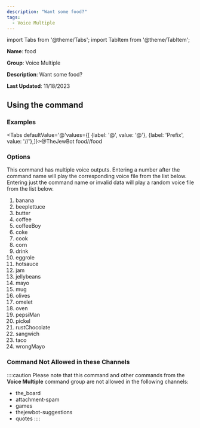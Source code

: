 ```yaml
---
description: "Want some food?"
tags:
  - Voice Multiple
---
```

import Tabs from '@theme/Tabs';
import TabItem from '@theme/TabItem';

**Name**: food

**Group**: Voice Multiple

**Description**: Want some food?

**Last Updated**: 11/18/2023

## Using the command

### Examples
<Tabs defaultValue='@'values={[ {label: '@', value: '@'}, {label: 'Prefix', value: '//'},]}><TabItem value='@'>@TheJewBot food</TabItem><TabItem value='//'>//food</TabItem></Tabs>

### Options

This command has multiple voice outputs. Entering a number after the command name will play the corresponding voice file from the list below. Entering just the command name or invalid data will play a random voice file from the list below.

 1. banana
 1. beeplettuce
 1. butter
 1. coffee
 1. coffeeBoy
 1. coke
 1. cook
 1. corn
 1. drink
 1. eggrole
 1. hotsauce
 1. jam
 1. jellybeans
 1. mayo
 1. mug
 1. olives
 1. omelet
 1. oven
 1. pepsiMan
 1. pickel
 1. rustChocolate
 1. sangwich
 1. taco
 1. wrongMayo

### Command Not Allowed in these Channels
::::caution Please note that this command and other commands from the **Voice Multiple** command group are not allowed in the following channels:
- the_board
- attachment-spam
- games
- thejewbot-suggestions
- quotes
::::
